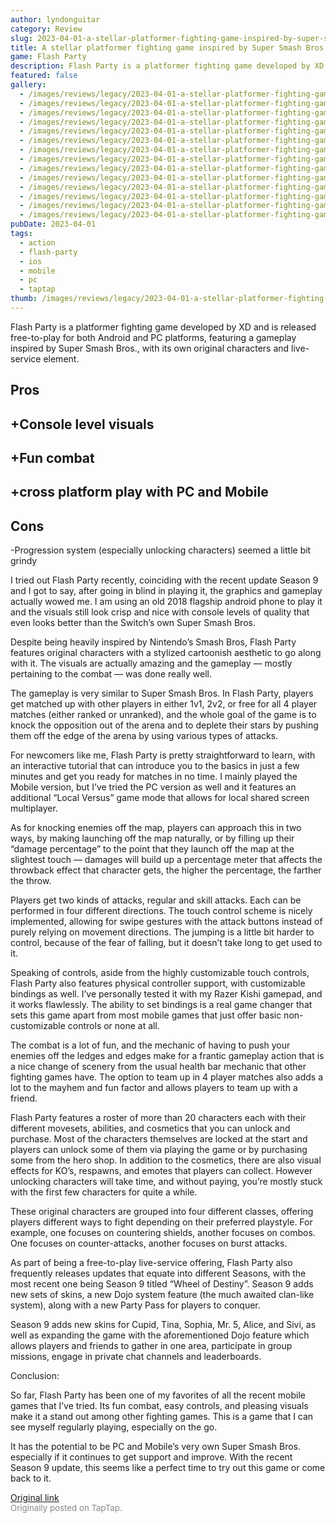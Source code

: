 ```yaml
---
author: lyndonguitar
category: Review
slug: 2023-04-01-a-stellar-platformer-fighting-game-inspired-by-super-smash-bros-full-review-flash-part
title: A stellar platformer fighting game inspired by Super Smash Bros. | Full Review - Flash Party
game: Flash Party
description: Flash Party is a platformer fighting game developed by XD and is released free-to-play for both Android and PC platforms, featuring a gameplay inspired by Super Smash Bros., with its own original characters and live-service element.
featured: false
gallery:
  - /images/reviews/legacy/2023-04-01-a-stellar-platformer-fighting-game-inspired-by-super-smash-bros--full-review---flash-part-0.avif
  - /images/reviews/legacy/2023-04-01-a-stellar-platformer-fighting-game-inspired-by-super-smash-bros--full-review---flash-part-1.avif
  - /images/reviews/legacy/2023-04-01-a-stellar-platformer-fighting-game-inspired-by-super-smash-bros--full-review---flash-part-2.avif
  - /images/reviews/legacy/2023-04-01-a-stellar-platformer-fighting-game-inspired-by-super-smash-bros--full-review---flash-part-3.avif
  - /images/reviews/legacy/2023-04-01-a-stellar-platformer-fighting-game-inspired-by-super-smash-bros--full-review---flash-part-4.avif
  - /images/reviews/legacy/2023-04-01-a-stellar-platformer-fighting-game-inspired-by-super-smash-bros--full-review---flash-part-5.avif
  - /images/reviews/legacy/2023-04-01-a-stellar-platformer-fighting-game-inspired-by-super-smash-bros--full-review---flash-part-6.avif
  - /images/reviews/legacy/2023-04-01-a-stellar-platformer-fighting-game-inspired-by-super-smash-bros--full-review---flash-part-7.avif
  - /images/reviews/legacy/2023-04-01-a-stellar-platformer-fighting-game-inspired-by-super-smash-bros--full-review---flash-part-8.avif
  - /images/reviews/legacy/2023-04-01-a-stellar-platformer-fighting-game-inspired-by-super-smash-bros--full-review---flash-part-9.avif
  - /images/reviews/legacy/2023-04-01-a-stellar-platformer-fighting-game-inspired-by-super-smash-bros--full-review---flash-part-10.avif
  - /images/reviews/legacy/2023-04-01-a-stellar-platformer-fighting-game-inspired-by-super-smash-bros--full-review---flash-part-11.avif
  - /images/reviews/legacy/2023-04-01-a-stellar-platformer-fighting-game-inspired-by-super-smash-bros--full-review---flash-part-12.avif
  - /images/reviews/legacy/2023-04-01-a-stellar-platformer-fighting-game-inspired-by-super-smash-bros--full-review---flash-part-13.avif
pubDate: 2023-04-01
tags:
  - action
  - flash-party
  - ios
  - mobile
  - pc
  - taptap
thumb: /images/reviews/legacy/2023-04-01-a-stellar-platformer-fighting-game-inspired-by-super-smash-bros--full-review---flash-part-0.avif
---
```


Flash Party is a platformer fighting game developed by XD and is released free-to-play for both Android and PC platforms, featuring a gameplay inspired by Super Smash Bros., with its own original characters and live-service element.




## Pros



## +Console level visuals


## +Fun combat


## +cross platform play with PC and Mobile




## Cons


-Progression system (especially unlocking characters) seemed a little bit grindy

I tried out Flash Party recently, coinciding with the recent update Season 9 and I got to say, after going in blind in playing it, the graphics and gameplay actually wowed me. I am using an old 2018 flagship android phone to play it and the visuals still look crisp and nice with console levels of quality that even looks better than the Switch’s own Super Smash Bros.

Despite being heavily inspired by Nintendo’s Smash Bros, Flash Party features original characters with a stylized cartoonish aesthetic to go along with it. The visuals are actually amazing and the gameplay — mostly pertaining to the combat — was done really well.

The gameplay is very similar to Super Smash Bros. In Flash Party, players get matched up with other players in either 1v1, 2v2, or free for all 4 player matches (either ranked or unranked), and the whole goal of the game is to knock the opposition out of the arena and to deplete their stars by pushing them off the edge of the arena by using various types of attacks.

For newcomers like me, Flash Party is pretty straightforward to learn, with an interactive tutorial that can introduce you to the basics in just a few minutes and get you ready for matches in no time. I mainly played the Mobile version, but I’ve tried the PC version as well and it features an additional “Local Versus” game mode that allows for local shared screen multiplayer.

As for knocking enemies off the map, players can approach this in two ways, by making launching off the map naturally, or by filling up their “damage percentage” to the point that they launch off the map at the slightest touch — damages will build up a percentage meter that affects the throwback effect that character gets, the higher the percentage, the farther the throw.

Players get two kinds of attacks, regular and skill attacks. Each can be performed in four different directions. The touch control scheme is nicely implemented, allowing for swipe gestures with the attack buttons instead of purely relying on movement directions. The jumping is a little bit harder to control, because of the fear of falling, but it doesn’t take long to get used to it.

Speaking of controls, aside from the highly customizable touch controls, Flash Party also features physical controller support, with customizable bindings as well. I’ve personally tested it with my Razer Kishi gamepad, and it works flawlessly. The ability to set bindings is a real game changer that sets this game apart from most mobile games that just offer basic non-customizable controls or none at all.

The combat is a lot of fun, and the mechanic of having to push your enemies off the ledges and edges make for a frantic gameplay action that is a nice change of scenery from the usual health bar mechanic that other fighting games have. The option to team up in 4 player matches also adds a lot to the mayhem and fun factor and allows players to team up with a friend.

Flash Party features a roster of more than 20 characters each with their different movesets, abilities, and cosmetics that you can unlock and purchase. Most of the characters themselves are locked at the start and players can unlock some of them via playing the game or by purchasing some from the hero shop. In addition to the cosmetics, there are also visual effects for KO’s, respawns, and emotes that players can collect. However unlocking characters will take time, and without paying, you’re mostly stuck with the first few characters for quite a while.

These original characters are grouped into four different classes, offering players different ways to fight depending on their preferred playstyle. For example, one focuses on countering shields, another focuses on combos. One focuses on counter-attacks, another focuses on burst attacks.

As part of being a free-to-play live-service offering, Flash Party also frequently releases updates that equate into different Seasons, with the most recent one being Season 9 titled “Wheel of Destiny”. Season 9 adds new sets of skins, a new Dojo system feature (the much awaited clan-like system), along with a new Party Pass for players to conquer.

Season 9 adds new skins for Cupid, Tina, Sophia, Mr. 5, Alice, and Sivi, as well as expanding the game with the aforementioned Dojo feature which allows players and friends to gather in one area, participate in group missions, engage in private chat channels and leaderboards.

Conclusion:

So far, Flash Party has been one of my favorites of all the recent mobile games that I’ve tried. Its fun combat, easy controls, and pleasing visuals make it a stand out among other fighting games. This is a game that I can see myself regularly playing, especially on the go.

It has the potential to be PC and Mobile’s very own Super Smash Bros. especially if it continues to get support and improve. With the recent Season 9 update, this seems like a perfect time to try out this game or come back to it.

[Original link](https://www.taptap.io/post/4966022)<br><span style="font-size: 0.95em; color: #888;">Originally posted on TapTap.</span>
